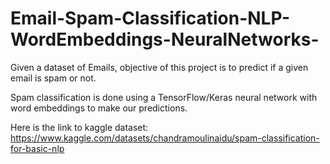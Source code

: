 # Email-Spam-Classification-NLP-WordEmbeddings-NeuralNetworks-


Given a dataset of Emails, objective of this project is to predict if a given email is spam or not. 

Spam classification is done using a TensorFlow/Keras neural network with word embeddings to make our predictions.

Here is the link to kaggle dataset:
https://www.kaggle.com/datasets/chandramoulinaidu/spam-classification-for-basic-nlp
